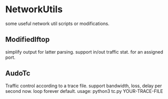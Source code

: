 # NetworkUtils
some useful network util scripts or modifications.

## ModifiedIftop
simplify output for latter parsing. support in/out traffic stat. for an assigned port.

## AudoTc
Traffic control according to a trace file. support bandwidth, loss, delay per second now.
loop forever default.
usage: python3 tc.py YOUR-TRACE-FILE
